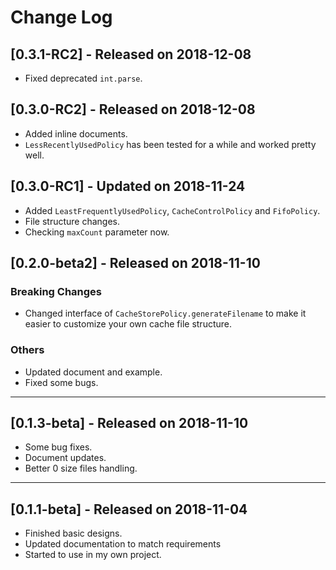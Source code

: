 # Change Log

## [0.3.1-RC2] - Released on 2018-12-08

- Fixed deprecated `int.parse`.

## [0.3.0-RC2] - Released on 2018-12-08

- Added inline documents.
- `LessRecentlyUsedPolicy` has been tested for a while and worked pretty well.

## [0.3.0-RC1] - Updated on 2018-11-24

- Added `LeastFrequentlyUsedPolicy`, `CacheControlPolicy` and `FifoPolicy`.
- File structure changes.
- Checking `maxCount` parameter now.

## [0.2.0-beta2] - Released on 2018-11-10

### Breaking Changes

- Changed interface of `CacheStorePolicy.generateFilename` to make it easier to customize your own cache file structure.

### Others

- Updated document and example.
- Fixed some bugs.

---

## [0.1.3-beta] - Released on 2018-11-10

- Some bug fixes.
- Document updates.
- Better 0 size files handling.

---

## [0.1.1-beta] - Released on 2018-11-04

- Finished basic designs.
- Updated documentation to match requirements
- Started to use in my own project.
